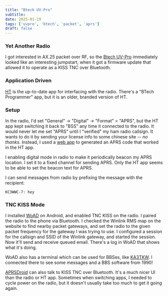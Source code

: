 ```yaml
---
title: "Btech UV-Pro"
subtitle:
date: 2025-01-19
tags: ['uvpro', 'btech', 'packet', 'aprs']
draft: false
---
```


### Yet Another Radio
I got interested in AX.25 packet over RF,
so the [Btech UV-Pro](https://baofengtech.com/product/uv-pro/)
immediately looked
like an interesting jumpstart,
when it got a firmware update that allowed
it to operate as a KISS TNC over Bluetooth.

### Application Driven
[HT](https://play.google.com/store/apps/details?id=com.benshikj.ht)
is the up-to-date app for interfacing with the radio.
There's a "BTech Programmer" app,
but it is an older,
branded version of HT.

### Setup
In the radio,
I'd set "General" ->  "Digital" -> "Format" = "APRS",
but the HT app kept switching it back to "BSS" any time
it connected to the radio.
It would never let me set "APRS" until I "verified"
my ham radio callsign.
It wants to do it by sending your license info to some chinese site --
_no thanks_.
Instead, I used a
[web app](https://n5dux.com/ham/aprs-passcode/)
to generated an APRS code that worked in the HT app.

I enabling digital mode
in radio to make it periodically beacon my APRS location.
I set it to a fixed channel for sending APRS.
Only the HT app seems to be able
to set the beacon text for APRS.

I can send messages from radio by prefixing the message with the recipient:
```
KC3WWC-7: hey
```

### TNC KISS Mode
I installed [WoAD](https://woad.sumusltd.com/) on Android,
and enabled TNC KISS on the radio.
I paired the radio to the phone via Bluetooth.
I checked the Winlink RMS map on the website to find nearby packet gateways,
and set the radio to the given packet frequency for the gateway I was trying to use.
I configured a session for the callsign and SSID of the Winlink gateway,
and started the session.
Now it'll send and receive queued email.
There's a log in WoAD that shows what it's doing.

WoAD also has a terminal
which can be used for BBSes,
like [KA3TKW](https://groups.io/g/21repeatergroup).
I connected there
to see some messages and a BBS software from 1990!

[APRSDroid](https://aprsdroid.org/)
can also talk to KISS TNC
over Bluetooth. It's a much nicer UI
than the radio or HT app.
Sometimes when switching apps,
I needed to cycle power on the radio,
but it doesn't usually take too much
to get it going again.

<!--more-->
